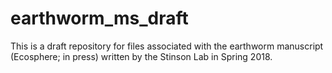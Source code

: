 # earthworm_ms_draft
This is a draft repository for files associated with the earthworm manuscript (Ecosphere; in press) written by the Stinson Lab in Spring 2018.
